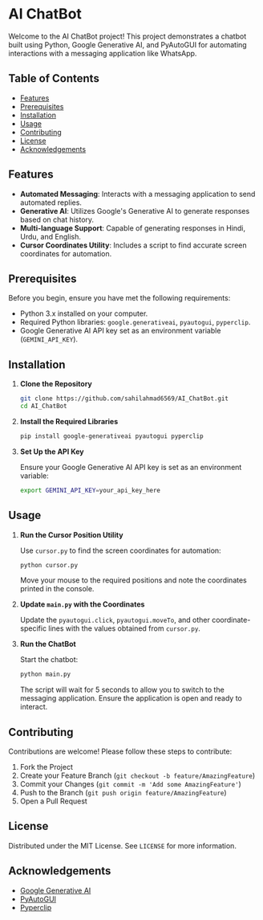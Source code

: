 # AI ChatBot

Welcome to the AI ChatBot project! This project demonstrates a chatbot built using Python, Google Generative AI, and PyAutoGUI for automating interactions with a messaging application like WhatsApp.

## Table of Contents

- [Features](#features)
- [Prerequisites](#prerequisites)
- [Installation](#installation)
- [Usage](#usage)
- [Contributing](#contributing)
- [License](#license)
- [Acknowledgements](#acknowledgements)

## Features

- **Automated Messaging**: Interacts with a messaging application to send automated replies.
- **Generative AI**: Utilizes Google's Generative AI to generate responses based on chat history.
- **Multi-language Support**: Capable of generating responses in Hindi, Urdu, and English.
- **Cursor Coordinates Utility**: Includes a script to find accurate screen coordinates for automation.

## Prerequisites

Before you begin, ensure you have met the following requirements:

- Python 3.x installed on your computer.
- Required Python libraries: `google.generativeai`, `pyautogui`, `pyperclip`.
- Google Generative AI API key set as an environment variable (`GEMINI_API_KEY`).

## Installation

1. **Clone the Repository**

    ```bash
    git clone https://github.com/sahilahmad6569/AI_ChatBot.git
    cd AI_ChatBot
    ```

2. **Install the Required Libraries**

    ```bash
    pip install google-generativeai pyautogui pyperclip
    ```

3. **Set Up the API Key**

    Ensure your Google Generative AI API key is set as an environment variable:

    ```bash
    export GEMINI_API_KEY=your_api_key_here
    ```

## Usage

1. **Run the Cursor Position Utility**

    Use `cursor.py` to find the screen coordinates for automation:

    ```bash
    python cursor.py
    ```

    Move your mouse to the required positions and note the coordinates printed in the console.

2. **Update `main.py` with the Coordinates**

    Update the `pyautogui.click`, `pyautogui.moveTo`, and other coordinate-specific lines with the values obtained from `cursor.py`.

3. **Run the ChatBot**

    Start the chatbot:

    ```bash
    python main.py
    ```

    The script will wait for 5 seconds to allow you to switch to the messaging application. Ensure the application is open and ready to interact.

## Contributing

Contributions are welcome! Please follow these steps to contribute:

1. Fork the Project
2. Create your Feature Branch (`git checkout -b feature/AmazingFeature`)
3. Commit your Changes (`git commit -m 'Add some AmazingFeature'`)
4. Push to the Branch (`git push origin feature/AmazingFeature`)
5. Open a Pull Request

## License

Distributed under the MIT License. See `LICENSE` for more information.

## Acknowledgements

- [Google Generative AI](https://developers.google.com/generative-ai)
- [PyAutoGUI](https://pyautogui.readthedocs.io/)
- [Pyperclip](https://pypi.org/project/pyperclip/)

